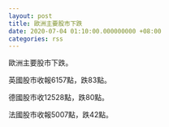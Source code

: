 ```yaml
---
layout: post
title: 歐洲主要股市下跌
date: 2020-07-04 01:10:00.000000000 +08:00
categories: rss
---
```


歐洲主要股市下跌。

英國股市收報6157點，跌83點。

德國股市收12528點，跌80點。

法國股市收報5007點，跌42點。
